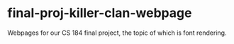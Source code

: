 # final-proj-killer-clan-webpage
Webpages for our CS 184 final project, the topic of which is font rendering.
